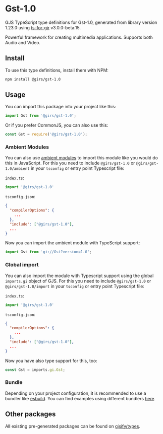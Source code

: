 
# Gst-1.0

GJS TypeScript type definitions for Gst-1.0, generated from library version 1.23.0 using [ts-for-gir](https://github.com/gjsify/ts-for-gir) v3.0.0-beta.15.

Powerful framework for creating multimedia applications. Supports both Audio and Video.

## Install

To use this type definitions, install them with NPM:
```bash
npm install @girs/gst-1.0
```

## Usage

You can import this package into your project like this:
```ts
import Gst from '@girs/gst-1.0';
```

Or if you prefer CommonJS, you can also use this:
```ts
const Gst = require('@girs/gst-1.0');
```

### Ambient Modules

You can also use [ambient modules](https://github.com/gjsify/ts-for-gir/tree/main/packages/cli#ambient-modules) to import this module like you would do this in JavaScript.
For this you need to include `@girs/gst-1.0` or `@girs/gst-1.0/ambient` in your `tsconfig` or entry point Typescript file:

`index.ts`:
```ts
import '@girs/gst-1.0'
```

`tsconfig.json`:
```json
{
  "compilerOptions": {
    ...
  },
  "include": ["@girs/gst-1.0"],
  ...
}
```

Now you can import the ambient module with TypeScript support: 

```ts
import Gst from 'gi://Gst?version=1.0';
```


### Global import

You can also import the module with Typescript support using the global `imports.gi` object of GJS.
For this you need to include `@girs/gst-1.0` or `@girs/gst-1.0/import` in your `tsconfig` or entry point Typescript file:

`index.ts`:
```ts
import '@girs/gst-1.0'
```

`tsconfig.json`:
```json
{
  "compilerOptions": {
    ...
  },
  "include": ["@girs/gst-1.0"],
  ...
}
```

Now you have also type support for this, too:

```ts
const Gst = imports.gi.Gst;
```

### Bundle

Depending on your project configuration, it is recommended to use a bundler like [esbuild](https://esbuild.github.io/). You can find examples using different bundlers [here](https://github.com/gjsify/ts-for-gir/tree/main/examples).

## Other packages

All existing pre-generated packages can be found on [gjsify/types](https://github.com/gjsify/types).

